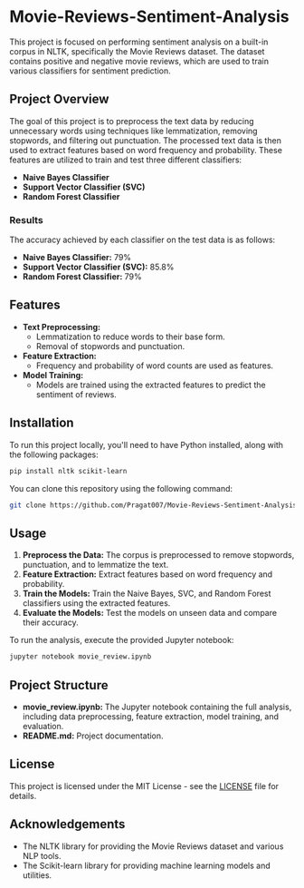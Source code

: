 # Movie-Reviews-Sentiment-Analysis

This project is focused on performing sentiment analysis on a built-in corpus in NLTK, specifically the Movie Reviews dataset. The dataset contains positive and negative movie reviews, which are used to train various classifiers for sentiment prediction.

## Project Overview

The goal of this project is to preprocess the text data by reducing unnecessary words using techniques like lemmatization, removing stopwords, and filtering out punctuation. The processed text data is then used to extract features based on word frequency and probability. These features are utilized to train and test three different classifiers:

- **Naive Bayes Classifier**
- **Support Vector Classifier (SVC)**
- **Random Forest Classifier**

### Results

The accuracy achieved by each classifier on the test data is as follows:

- **Naive Bayes Classifier:** 79%
- **Support Vector Classifier (SVC):** 85.8%
- **Random Forest Classifier:** 79%

## Features

- **Text Preprocessing:** 
  - Lemmatization to reduce words to their base form.
  - Removal of stopwords and punctuation.
- **Feature Extraction:** 
  - Frequency and probability of word counts are used as features.
- **Model Training:** 
  - Models are trained using the extracted features to predict the sentiment of reviews.

## Installation

To run this project locally, you'll need to have Python installed, along with the following packages:

```bash
pip install nltk scikit-learn
```

You can clone this repository using the following command:

```bash
git clone https://github.com/Pragat007/Movie-Reviews-Sentiment-Analysis
```

## Usage

1. **Preprocess the Data:** The corpus is preprocessed to remove stopwords, punctuation, and to lemmatize the text.
2. **Feature Extraction:** Extract features based on word frequency and probability.
3. **Train the Models:** Train the Naive Bayes, SVC, and Random Forest classifiers using the extracted features.
4. **Evaluate the Models:** Test the models on unseen data and compare their accuracy.

To run the analysis, execute the provided Jupyter notebook:

```bash
jupyter notebook movie_review.ipynb
```

## Project Structure

- **movie_review.ipynb:** The Jupyter notebook containing the full analysis, including data preprocessing, feature extraction, model training, and evaluation.
- **README.md:** Project documentation.

## License

This project is licensed under the MIT License - see the [LICENSE](LICENSE) file for details.

## Acknowledgements

- The NLTK library for providing the Movie Reviews dataset and various NLP tools.
- The Scikit-learn library for providing machine learning models and utilities.
